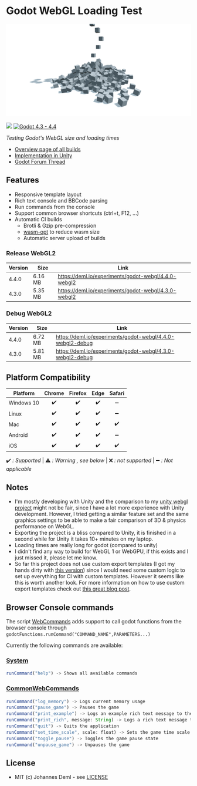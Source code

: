 # Godot WebGL Loading Test

![Preview](./preview.png)

[![](https://img.shields.io/github/release-date/JohannesDeml/Godot-WebGL-LoadingTest.svg)](https://github.com/JohannesDeml/Godot-WebGL-LoadingTest/releases) [![Godot 4.3 - 4.4](https://img.shields.io/badge/godot-4.3-green.svg?logo=godot-engine&logoColor=white&cacheSeconds=2592000)](https://godotengine.org/download/archive/4.1.2-stable/)

*Testing Godot's WebGL size and loading times*

* [Overview page of all builds](https://deml.io/experiments/godot-webgl/)
* [Implementation in Unity](https://github.com/JohannesDeml/UnityWebGL-LoadingTest)
* [Godot Forum Thread](https://godotforums.org/d/37304-gzip-brotli-compression-with-custom-template)


## Features

* Responsive template layout
* Rich text console and BBCode parsing
* Run commands from the console
* Support common browser shortcuts (ctrl+t, F12, ...)
* Automatic CI builds
  * Brotli & Gzip pre-compression
  * [wasm-opt](https://github.com/JohannesDeml/binaryen-wasm-opt) to reduce wasm size
  * Automatic server upload of builds


### Release WebGL2

Version | Size | Link
--- | --- | ---
4.4.0 | 6.16 MB | https://deml.io/experiments/godot-webgl/4.4.0-webgl2
4.3.0 | 5.35 MB | https://deml.io/experiments/godot-webgl/4.3.0-webgl2

### Debug WebGL2

Version | Size | Link
--- | --- | ---
4.4.0 | 6.72 MB | https://deml.io/experiments/godot-webgl/4.4.0-webgl2-debug
4.3.0 | 5.81 MB | https://deml.io/experiments/godot-webgl/4.3.0-webgl2-debug

## Platform Compatibility

| Platform   | Chrome | Firefox | Edge | Safari |
| ---------- | :----: | :-----: | :--: | :----: |
| Windows 10 |   ✔️    |    ✔️    |  ✔️   |   ➖    |
| Linux      |   ✔️    |    ✔️    |  ✔️   |   ➖    |
| Mac        |   ✔️    |    ✔️    |  ✔️   |   ✔️    |
| Android    |   ✔️    |    ✔️    |  ✔️   |   ➖    |
| iOS        |   ✔️    |    ✔️    |  ✔️   |   ✔️    |

✔️ *: Supported* | ⚠️ *: Warning , see below* | ❌ *: not supported* | ➖ *: Not applicable*

## Notes

* I'm mostly developing with Unity and the comparison to my [unity webgl project](https://github.com/JohannesDeml/UnityWebGL-LoadingTest) might not be fair, since I have a lot more experience with Unity development. However, I tried getting a similar feature set and the same graphics settings to be able to make a fair comparison of 3D & physics performance on WebGL.
* Exporting the project is a bliss compared to Unity, it is finished in a second while for Unity it takes 10+ minutes on my laptop.
* Loading times are really long for godot (compared to unity)
* I didn't find any way to build for WebGL 1 or WebGPU, if this exists and I just missed it, please let me know.
* So far this project does not use custom export templates (I got my hands dirty with [this version](https://deml.io/experiments/godot-webgl/4.1.2-custom-template)) since I would need some custom logic to set up everything for CI with custom templates. However it seems like this is worth another look. For more information on how to use custom export templates check out [this great blog post](https://popcar.bearblog.dev/how-to-minify-godots-build-size/).

## Browser Console commands

The script [WebCommands](./godot/Scripts/WebCommands.gd) adds support to call godot functions from the browser console through `godotFunctions.runCommand("COMMAND_NAME",PARAMETERS...)`

Currently the following commands are available:

### [System](./godot/Scripts/WebCommands.gd)
```javascript
runCommand("help") -> Shows all available commands
```

### [CommonWebCommands](./godot/Scripts/CommonWebCommands.gd)
```javascript
runCommand("log_memory") -> Logs current memory usage
runCommand("pause_game") -> Pauses the game
runCommand("print_example") -> Logs an example rich text message to the console (BBCode)
runCommand("print_rich", message: String) -> Logs a rich text message to the console (BBCode)
runCommand("quit") -> Quits the application
runCommand("set_time_scale", scale: float) -> Sets the game time scale
runCommand("toggle_pause") -> Toggles the game pause state
runCommand("unpause_game") -> Unpauses the game
```

## License

* MIT (c) Johannes Deml - see [LICENSE](./LICENSE.md)

